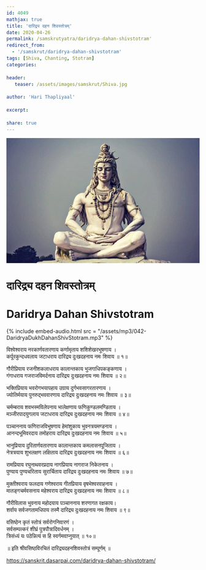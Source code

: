 ```yaml
---    
id: 4049    
mathjax: true    
title: 'दारिद्र्य दहन शिवस्तोत्रम्'    
date: 2020-04-26    
permalink: /samskrutyatra/daridrya-dahan-shivstotram'
redirect_from: 
  - '/samskrut/daridrya-dahan-shivstotram'
tags: [Shiva, Chanting, Stotram]    
categories:    
    
header:    
   teaser: /assets/images/samskrut/Shiva.jpg    
    
author: 'Hari Thapliyaal'    
    
excerpt:    
    
share: true    
---    
```

    
![](/assets/images/samskrut/Shiva.jpg)    
    
# दारिद्र्य दहन शिवस्तोत्रम्     
# Daridrya Dahan Shivstotram    
    
{% include embed-audio.html src = "/assets/mp3/042-DaridryaDukhDahanShivStotram.mp3" %}     
    
    
    
विश्वेश्वराय नरकार्णवतारणाय कर्णामृताय शशिशेखरभूषणाय ।    
कर्पूरकुन्दधवलाय जटाधराय दारिद्र्य दुःखदहनाय नमः शिवाय ॥ १॥    
    
गौरीप्रियाय रजनीशकलाधराय कालान्तकाय भुजगाधिपकङ्कणाय ।    
गंगाधराय गजराजविमर्दनाय दारिद्र्य दुःखदहनाय नमः शिवाय ॥ २॥    
    
भक्तिप्रियाय भवरोगभयापहाय उग्राय दुर्गभवसागरतारणाय ।    
ज्योतिर्मयाय पुनरुद्भववारणाय दारिद्र्य दुःखदहनाय नमः शिवाय ॥ ३॥    
    
चर्मम्बराय शवभस्मविलेपनाय भालेक्षणाय फणिकुण्डलमण्डिताय ।    
मञ्जीरपादयुगलाय जटाधराय दारिद्र्य दुःखदहनाय नमः शिवाय ॥ ४॥    
    
पञ्चाननाय फणिराजविभूषणाय हेमांशुकाय भुवनत्रयमण्डनाय ।    
आनन्दभूमिवरदाय तमोहराय दारिद्र्य दुःखदहनाय नमः शिवाय ॥ ५॥    
    
भानुप्रियाय दुरितार्णवतारणाय कालान्तकाय कमलासनपूजिताय ।    
नेत्रत्रयाय शुभलक्षण लक्षिताय दारिद्र्य दुःखदहनाय नमः शिवाय ॥ ६॥    
    
रामप्रियाय रघुनाथवरप्रदाय नागप्रियाय नागराज निकेतनाय ।    
पुण्याय पुण्यचरिताय सुरार्चिताय दारिद्र्य दुःखदहनाय नमः शिवाय ॥ ७॥    
    
मुक्तीश्वराय फलदाय गणेश्वराय गीतप्रियाय वृषभेश्वरवाहनाय ।    
मातङ्गचर्मवसनाय महेश्वराय दारिद्र्य दुःखदहनाय नमः शिवाय ॥ ८॥    
    
गौरीविलास भुवनाय महोदयाय पञ्चाननाय शरणागत रक्षकाय।    
शर्वाय सर्वजगतामधिपाय तस्मै दारिद्र्य दुःखदहनाय नमः शिवाय ॥ ९॥    
    
वसिष्ठेन कृतं स्तोत्रं सर्वरोगनिवारणं ।    
सर्वसम्पत्करं शीघ्रं पुत्रपौत्रादिवर्धनम् ।    
त्रिसंध्यं यः पठेन्नित्यं स हि स्वर्गमवाप्नुयात् ॥ १०॥    
    
॥ इति श्रीवसिष्ठविरचितं दारिद्र्यदहनशिवस्तोत्रं सम्पूर्णम् ॥    
    
https://sanskrit.dasarpai.com/daridrya-dahan-shivstotram/